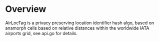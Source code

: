 # Overview 

AirLocTag is a privacy preserving location identifier hash algo,
based on anamorph cells based on relative distances within the 
worldwide IATA airports grid, see api.go for details.
